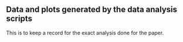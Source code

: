 ## Data and plots generated by the data analysis scripts

This is to keep a record for the exact analysis done for the paper.
